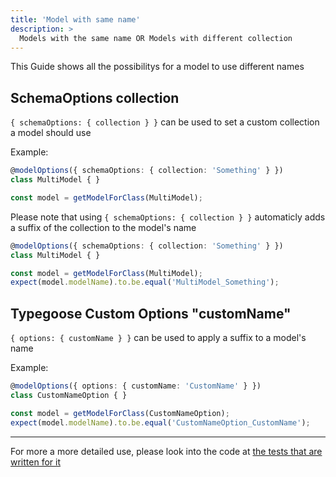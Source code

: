 ```yaml
---
title: 'Model with same name'
description: >
  Models with the same name OR Models with different collection
---
```


This Guide shows all the possibilitys for a model to use different names

## SchemaOptions collection

`{ schemaOptions: { collection } }` can be used to set a custom collection a model should use

Example:

```ts
@modelOptions({ schemaOptions: { collection: 'Something' } })
class MultiModel { }

const model = getModelForClass(MultiModel);
```

Please note that using `{ schemaOptions: { collection } }` automaticly adds a suffix of the collection to the model's name

```ts
@modelOptions({ schemaOptions: { collection: 'Something' } })
class MultiModel { }

const model = getModelForClass(MultiModel);
expect(model.modelName).to.be.equal('MultiModel_Something');
```

## Typegoose Custom Options "customName"

`{ options: { customName } }` can be used to apply a suffix to a model's name

Example:

```ts
@modelOptions({ options: { customName: 'CustomName' } })
class CustomNameOption { }

const model = getModelForClass(CustomNameOption);
expect(model.modelName).to.be.equal('CustomNameOption_CustomName');
```

---

For more a more detailed use, please look into the code at [the tests that are written for it](https://github.com/hasezoey/typegoose/blob/master/test/tests/options.test.ts)
